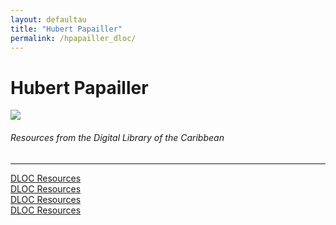 ```yaml
---
layout: defaultau
title: "Hubert Papailler"
permalink: /hpapailler_dloc/
---
```

<!-- partial:index.partial.html -->
<div class="content">
    <h1>Hubert Papailler</h1>
    <div class="quote">
        <div><img src="https://images.findagrave.com/photos250/photos/2007/105/18962141_117676362965.jpg" class="logo"></div>
    </div>
    <body>
    <h6>Resources from the Digital Library of the Caribbean</h6><hr> 
        <a href="https://www.dloc.com/AA00000793/00001/images" target="_blank">DLOC Resources</a><br>
        <a href="https://www.dloc.com/AA00000721/00001/images" target="_blank">DLOC Resources</a><br>
        <a href="https://www.dloc.com/UF00000081/11000/images" target="_blank">DLOC Resources</a><br>
        <a href="https://www.dloc.com/UF00000081/11039/images" target="_blank">DLOC Resources</a><br>
    </body> 
          </div>
  <!-- partial -->
<script src='https://cdnjs.cloudflare.com/ajax/libs/jquery/3.1.1/jquery.min.js'></script><script  src="{{ site.baseurl }}/assets/js/authorscript.js"></script>